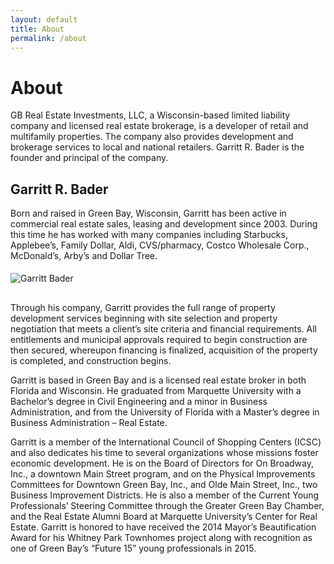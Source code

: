 ```yaml
---
layout: default
title: About
permalink: /about
---
```


# About

GB Real Estate Investments, LLC, a Wisconsin-based limited liability company and licensed real estate brokerage, is a developer of retail and multifamily properties. The company also provides development and brokerage services to local and national retailers. Garritt R. Bader is the founder and principal of the company.

## Garritt R. Bader

Born and raised in Green Bay, Wisconsin, Garritt has been active in commercial real estate sales, leasing and development since 2003. During this time he has worked with many companies including Starbucks, Applebee’s, Family Dollar, Aldi, CVS/pharmacy, Costco Wholesale Corp., McDonald’s, Arby’s and Dollar Tree.

<img class="pull-left" style="max-width: 317px; margin-right: 15px; margin-top: 5px; margin-bottom: 1rem;" src="/images/garritt-bader.jpg" alt="Garritt Bader">

Through his company, Garritt provides the full range of property development services beginning with site selection and property negotiation that meets a client’s site criteria and financial requirements. All entitlements and municipal approvals required to begin construction are then secured, whereupon financing is finalized, acquisition of the property is completed, and construction begins.

Garritt is based in Green Bay and is a licensed real estate broker in both Florida and Wisconsin. He graduated from Marquette University with a Bachelor’s degree in Civil Engineering and a minor in Business Administration, and from the University of Florida with a Master’s degree in Business Administration – Real Estate.

Garritt is a member of the International Council of Shopping Centers (ICSC) and also dedicates his time to several organizations whose missions foster economic development. He is on the Board of Directors for On Broadway, Inc., a downtown Main Street program, and on the Physical Improvements Committees for Downtown Green Bay, Inc., and Olde Main Street, Inc., two Business Improvement Districts. He is also a member of the Current Young Professionals’ Steering Committee through the Greater Green Bay Chamber, and the Real Estate Alumni Board at Marquette University’s Center for Real Estate. Garritt is honored to have received the 2014 Mayor’s Beautification Award for his Whitney Park Townhomes project along with recognition as one of Green Bay’s “Future 15” young professionals in 2015.
